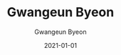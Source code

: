 ---
layout: personal_info  # FIXED! DO NOT CHANGE!
author: Gwangeun Byeon   # your name
title:  Gwangeun Byeon   # your name
date:   2021-01-01

params:
    position:  "PhD Course"    # TODO: push your position; the position should be the one between ["Principal Investigator", "PhD Course", "Master Course", "Graduate", Alumni]
    job_title: "Researcher"       # TODO: all of the students should specify the title of himself as a "Researcher"
    # telephone: ""  # TODO: phone number (if you don't want to upload your phone number, comment or remove this line!)
    email:     "kebyun@skku.edu"  # TODO: school email address (if you don't want to upload your email address, comment or remove this line!)
    
    profile_image: profile.jpg  # TODO: put the filename of the profile image here 

    interests: [   # TODO: fill out your research interests
        "Computer Architecture", 
        "Accelerator"
    ]

    # biography: |   # TODO: fill out your short biography... Introduce yourself! (if you don't want to upload your biography, comment or remove this whole section!)
       

    enable_sections:  # TODO: this section checks whether to show "Experiences", "Awards and Honors", "Activities" (publications will automatically be added to your page)
        enable_experiences:   false  # enable "Professional Experience" section
        enable_awards_honors: false  # enable "Awards & Honors" section
        enable_activities:    false  # enable "Professional Activities" section


    # The sections below are optional...

    experiences:  # provide your professional experiences
        - {
            exp_from: "2021",  # start-date of this experience
            exp_to:   "",      # end-date of this experience (make this field empty if you are currently going through this experience)
            exp_desc: "Assistant Professor at Sungkyunkwan University"
        }
        - {
            exp_from: "2018",
            exp_to:   "2021",
            exp_desc: "Assistant Professor at Kyungpook National University"
        }

    awards_honor:  # provide the list of awards that you won
        - 2014 Best Paper Nominee, IEEE International Conference on Computer Design (ICCD'14)

    activities:  # provide list of professional activities
        - { 
            act_type: "Editorial Board Member",  # type of the activity
            act_desc: "IEMEK Journal of Embedded Systems and Applications"  # detailed description of the activity
        }
        - {
            act_type: "Program Committee",
            act_desc: "IEEE International Conference on Computer Design (ICCD 2019)"
        }
        - {
            act_type: "Reviewer",
            act_desc: "IEEE International Conference on Computer Design (ICCD)"
        }
---